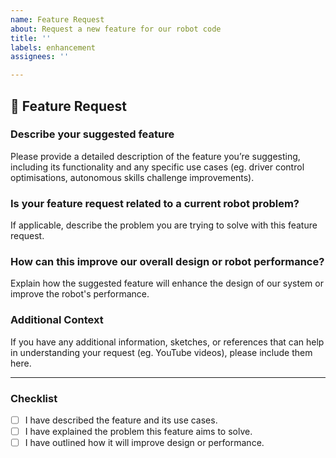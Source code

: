 ```yaml
---
name: Feature Request
about: Request a new feature for our robot code
title: ''
labels: enhancement
assignees: ''

---
```


## 🚀 Feature Request

### **Describe your suggested feature**
Please provide a detailed description of the feature you’re suggesting, including its functionality and any specific use cases (eg. driver control optimisations, autonomous skills challenge improvements).

### **Is your feature request related to a current robot problem?**
If applicable, describe the problem you are trying to solve with this feature request. 

### **How can this improve our overall design or robot performance?**
Explain how the suggested feature will enhance the design of our system or improve the robot's performance.

### **Additional Context**
If you have any additional information, sketches, or references that can help in understanding your request (eg. YouTube videos), please include them here.

---

### **Checklist**

- [ ] I have described the feature and its use cases.
- [ ] I have explained the problem this feature aims to solve.
- [ ] I have outlined how it will improve design or performance.
